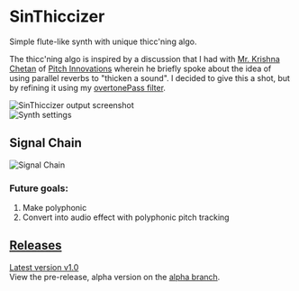 # SinThiccizer
 Simple flute-like synth with unique thicc'ning algo.

 The thicc'ning algo is inspired by a discussion that I had with [Mr. Krishna Chetan](https://www.linkedin.com/in/krishna-chetan-t-r-8b0a2a66/) of [Pitch Innovations](https://www.pitchinnovations.com/) wherein he briefly spoke about the idea of using parallel reverbs to "thicken a sound".
 I decided to give this a shot, but by refining it using my [overtonePass filter](https://github.com/ethandjoseph/Overtone-Pass-Filter).

![SinThiccizer output screenshot](https://github.com/ethandjoseph/SinThiccizer/blob/main/Screenshots/testBed%20screenshot.png) <br>
![Synth settings](https://github.com/ethandjoseph/SinThiccizer/blob/main/Screenshots/synth%20voice%20settings%20screenshot.png)

## Signal Chain
![Signal Chain](https://github.com/ethandjoseph/SinThiccizer/blob/main/Screenshots/Signal%20Chain.png)

### Future goals:
1. Make polyphonic
2. Convert into audio effect with polyphonic pitch tracking

## [Releases](https://github.com/ethandjoseph/SinThiccizer/releases)
[Latest version v1.0](https://github.com/ethandjoseph/SinThiccizer/releases/tag/v1.0) <br>
View the pre-release, alpha version on the [alpha branch](https://github.com/ethandjoseph/SinThiccizer/tree/alpha).
